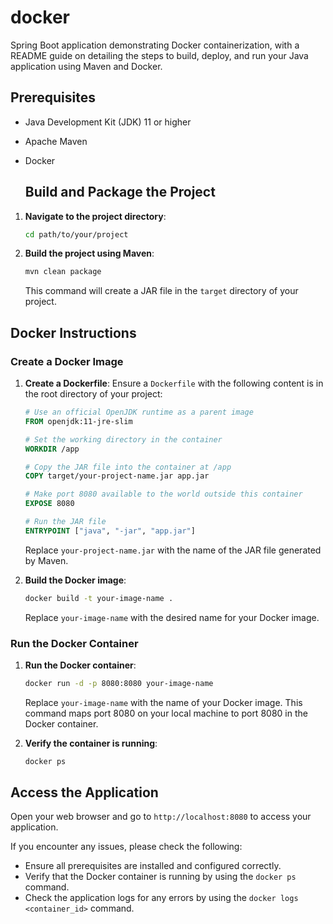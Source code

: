 # docker
Spring Boot application demonstrating Docker containerization, with a README guide on  detailing the steps to build, deploy, and run your Java application using Maven and Docker.

## Prerequisites
- Java Development Kit (JDK) 11 or higher
- Apache Maven
- Docker

  ## Build and Package the Project

1. **Navigate to the project directory**:
    ```sh
    cd path/to/your/project
    ```

2. **Build the project using Maven**:
    ```sh
    mvn clean package
    ```

    This command will create a JAR file in the `target` directory of your project.

## Docker Instructions

### Create a Docker Image

1. **Create a Dockerfile**:
    Ensure a `Dockerfile` with the following content is in the root directory of your project:

    ```Dockerfile
    # Use an official OpenJDK runtime as a parent image
    FROM openjdk:11-jre-slim

    # Set the working directory in the container
    WORKDIR /app

    # Copy the JAR file into the container at /app
    COPY target/your-project-name.jar app.jar

    # Make port 8080 available to the world outside this container
    EXPOSE 8080

    # Run the JAR file
    ENTRYPOINT ["java", "-jar", "app.jar"]
    ```

    Replace `your-project-name.jar` with the name of the JAR file generated by Maven.

2. **Build the Docker image**:
    ```sh
    docker build -t your-image-name .
    ```
     Replace `your-image-name` with the desired name for your Docker image.

### Run the Docker Container

1. **Run the Docker container**:
    ```sh
    docker run -d -p 8080:8080 your-image-name
    ```

    Replace `your-image-name` with the name of your Docker image. This command maps port 8080 on your local machine to port 8080 in the Docker container.

2. **Verify the container is running**:
    ```sh
    docker ps
    ```

## Access the Application

Open your web browser and go to `http://localhost:8080` to access your application.

If you encounter any issues, please check the following:
- Ensure all prerequisites are installed and configured correctly.
- Verify that the Docker container is running by using the `docker ps` command.
- Check the application logs for any errors by using the `docker logs <container_id>` command.

